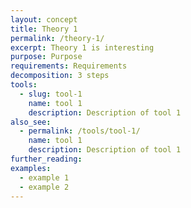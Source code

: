 ```yaml
---
layout: concept
title: Theory 1
permalink: /theory-1/
excerpt: Theory 1 is interesting
purpose: Purpose
requirements: Requirements
decomposition: 3 steps
tools:
  - slug: tool-1
    name: tool 1
    description: Description of tool 1
also_see:
  - permalink: /tools/tool-1/
    name: tool 1
    description: Description of tool 1
further_reading:
examples:
  - example 1
  - example 2
---
```


